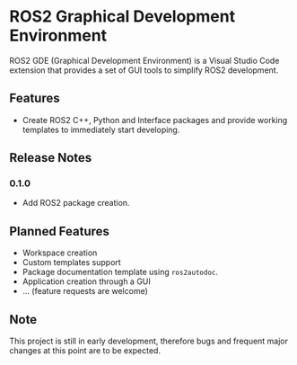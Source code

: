 # ROS2 Graphical Development Environment

ROS2 GDE (Graphical Development Environment) is a Visual Studio Code extension that provides a set of GUI tools to simplify ROS2 development.

## Features

- Create ROS2 C++, Python and Interface packages and provide working templates to immediately start developing.

## Release Notes

### 0.1.0

- Add ROS2 package creation.

## Planned Features

- Workspace creation
- Custom templates support
- Package documentation template using `ros2autodoc`.
- Application creation through a GUI
- ... (feature requests are welcome)

## Note

This project is still in early development, therefore bugs and frequent major changes at this point are to be expected.